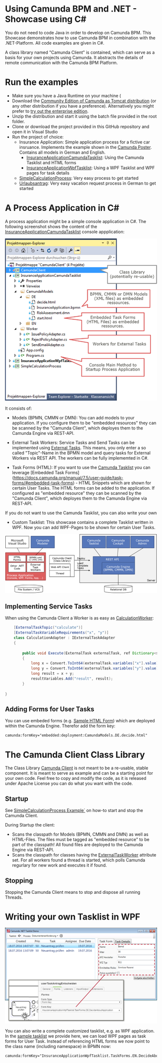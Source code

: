 # Using Camunda BPM and .NET - Showcase using C&#35;

You do not need to code Java in order to develop on Camunda BPM. This Showcase demonstrates how to use Camunda BPM in combination with the .NET-Platform. All code examples are given in C#.

A class library named "Camunda Client" is contained, which can serve as a basis for your own projects using Camunda. It abstracts the details of remote communication with the Camunda BPM Platform.

# Run the examples

* Make sure you have a Java Runtime on your machine (
* Download the [Community Edition of Camunda as Tomcat distribution](https://camunda.org/download/) (or any other distribution if you have a preference). Alternatively you might prefer to [try out the enterprise edition](https://camunda.com/trial/). 
* Unzip the distribution and start it using the batch file provided in the root folder.
* Clone or download the project provided in this GitHub repository and open it in Visual Studio
* Run the project of choice:
    * Insurance Application: Simple application process for a fictive car insruance. Implements the example shown in the [Camunda Poster](https://camunda.com/bpm/features/poster.php). Contains all models in German and English. 
         * [InsuranceApplicationCamundaTasklist](InsuranceApplicationCamundaTasklist/): Using the Camunda Tasklist and HTML forms
         * [InsuranceApplicationWpfTasklist](InsuranceApplicationWpfTasklist/): Using a WPF Tasklist and WPF pages for task details
    * [SimpleCalculationProcess](SimpleCalculationProcess/): Very easy process to get started
    * [Urlaubsantrag](Urlaubsantrag/): Very easy vacation request process in German to get started

# A Process Application in C&#35;

A process application might be a simple console application in C#. The following screenshot shows the content of the [InsuranceApplicationCamundaTasklist](InsuranceApplicationCamundaTasklist) console appplication:

![Project Layout](project.png)

It consists of:

* Models (BPMN, CMMN or DMN): You can add models to your application. If you configure them to be "embedded resources" they can be scanned by the "Camunda Client", which deployes them to the Camunda Engine via REST-API.

* External Task Workers: Service Tasks and Send Tasks can be implemented using [External Tasks](https://docs.camunda.org/manual/7.5/user-guide/process-engine/external-tasks/). This means, you only enter a so called "Topic"-Name in the BPMN model and query tasks for External Workers via REST API. The workers can be fully implememted in C#.

* Task Forms (HTML): If you want to use the [Camunda Tasklist](https://docs.camunda.org/manual/7.5/webapps/tasklist/) you can leverage [Embedded Task Forms] (https://docs.camunda.org/manual/7.5/user-guide/task-forms/#embedded-task-forms) - HTML Snippets which are shown for certain User Tasks. The HTML forms can be added to the application. If configured as "embedded resource" they can be scanned by the "Camunda Client", which deployes them to the Camunda Engine via REST-API.

If you do not want to use the Camunda Tasklist, you can also write your own

* Custom Tasklist: This showcase contains a complete Tasklist written in WPF. Now you can add WPF-Pages to be shown for certain User Tasks. 

![Architecture](architecture.png)



## Implementing Service Tasks

When using the Camunda Client a Worker is as easy as [CalculationWorker](SimpleCalculationProcess/CalculationWorker.cs):

```java
    [ExternalTaskTopic("calculate")]
    [ExternalTaskVariableRequirements("x", "y")]
    class CalculationAdapter : IExternalTaskAdapter
    {

        public void Execute(ExternalTask externalTask, ref Dictionary<string, object> resultVariables)
        {
            long x = Convert.ToInt64(externalTask.variables["x"].value);
            long y = Convert.ToInt64(externalTask.variables["y"].value);
            long result = x + y;
            resultVariables.Add("result", result);
        }

}
```

## Adding Forms for User Tasks

You can use embeded forms (e.g. [Sample HTML Form](InsuranceApplicationCamundaTasklist/CamundaModels/DE/decide.html)) which are deployed within the Camunda Engine. Therefor add the form key:

```
camunda:formKey="embedded:deployment:CamundaModels.DE.decide.html"
```



# The Camunda Client Class Library

The Class Library [Camunda Client](CamundaClient) is not meant to be a re-usable, stable component. It is meant to serve as example and can be a starting point for your own code. Feel free to copy and modify the code, as it is released under Apache License you can do what you want with the code.

## Startup
See [SimpleCalculationProcess Example´](SimpleCalculationProcess/Program.cs#L21-L24) on how-to start and stop the Camunda Client.

During Startup the client:

* Scans the classpath for Models (BPMN, CMMN and DMN) as well as HTML-Files. The files must be tagged as "embedded resource" to be part of the classpath! All found files are deployed to the Camunda Engine via REST-API.
* Scans the classpath for classes having the [ExternalTaskWorker](CamundaClient/Worker/ExternalTaskWorker.cs) attribute set. For all workers found a thread is started, which polls Camunda regurlary for new work and executes it if found.


## Stopping

Stopping the Camunda Client means to stop and dispose all running Threads.



# Writing your own Tasklist in WPF

![WPF Tasklist Example](wpfTasklist.png)


You can also write a complete customized tasklist, e.g. as WPF application. In the [sample tasklist](InsuranceApplicationWpfTasklist) we provide here, we can load WPF pages as task forms for User Task. Instead of referencing HTML forms we now point to the class name (including namespace) in BPMN now:

```
camunda:formKey="InsuranceApplicationWpfTasklist.TaskForms.EN.DecideAboutApplication"
```
